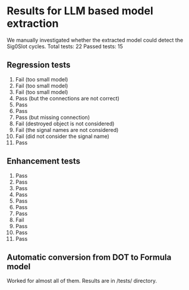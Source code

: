 # Results for LLM based model extraction

We manually investigated whether the extracted model could detect the Sig0Slot cycles. 
Total tests: 22
Passed tests: 15

## Regression tests 

1. Fail (too small model)
2. Fail (too small model)
3. Fail (too small model) 
4. Pass (but the connections are not correct)
5. Pass
6. Pass
7. Pass (but missing connection)
8. Fail (destroyed object is not considered)
9. Fail (the signal names are not considered)
10. Fail (did not consider the signal name)
11. Pass


## Enhancement tests

1. Pass
2. Pass
3. Pass
4. Pass
5. Pass
6. Pass
7. Pass
8. Fail
9. Pass
10. Pass
11. Pass

## Automatic conversion from DOT to Formula model

Worked for almost all of them. Results are in /tests/ directory. 